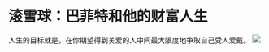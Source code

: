 # 滚雪球：巴菲特和他的财富人生

人生的目标就是，在你期望得到关爱的人中间最大限度地争取自己受人爱戴。
![](https://eden-notes-pic-hosting.oss-cn-shenzhen.aliyuncs.com/notes/images/20240305005620.png#id=EJeWI&originHeight=2000&originWidth=1500&originalType=binary&ratio=1&rotation=0&showTitle=false&status=done&style=none&title=)

